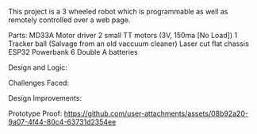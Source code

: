 This project is a 3 wheeled robot which is programmable as well as remotely controlled over a web page.

Parts:
MD33A Motor driver
2 small TT motors (3V, 150ma [No Load])
1 Tracker ball (Salvage from an old vaccuum cleaner)
Laser cut flat chassis
ESP32
Powerbank
6 Double A batteries

Design and Logic:


Challenges Faced:

Design Improvements:


Prototype Proof:
https://github.com/user-attachments/assets/08b92a20-9a07-4f44-80c4-63731d2354ee

